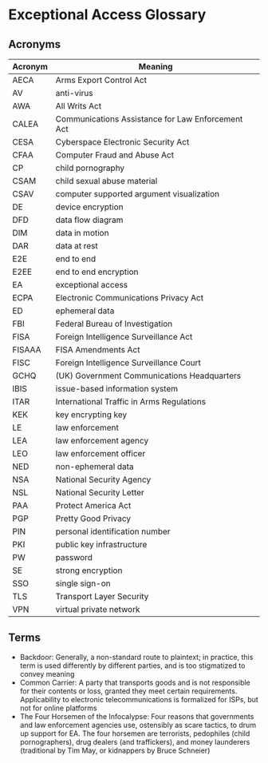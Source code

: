# Exceptional Access Glossary

## Acronyms

<!-- NOTE: capitalize as you would in the middle of a sentence -->

<!-- start acronyms -->

| Acronym | Meaning                                           |
| ------- | ------------------------------------------------- |
| AECA    | Arms Export Control Act                           |
| AV      | anti-virus                                        |
| AWA     | All Writs Act                                     |
| CALEA   | Communications Assistance for Law Enforcement Act |
| CESA    | Cyberspace Electronic Security Act                |
| CFAA    | Computer Fraud and Abuse Act                      |
| CP      | child pornography                                 |
| CSAM    | child sexual abuse material                       |
| CSAV    | computer supported argument visualization         |
| DE      | device encryption                                 |
| DFD     | data flow diagram                                 |
| DIM     | data in motion                                    |
| DAR     | data at rest                                      |
| E2E     | end to end                                        |
| E2EE    | end to end encryption                             |
| EA      | exceptional access                                |
| ECPA    | Electronic Communications Privacy Act             |
| ED      | ephemeral data                                    |
| FBI     | Federal Bureau of Investigation                   |
| FISA    | Foreign Intelligence Surveillance Act             |
| FISAAA  | FISA Amendments Act                               |
| FISC    | Foreign Intelligence Surveillance Court           |
| GCHQ    | (UK) Government Communications Headquarters       |
| IBIS    | issue-based information system                    |
| ITAR    | International Traffic in Arms Regulations         |
| KEK     | key encrypting key                                |
| LE      | law enforcement                                   |
| LEA     | law enforcement agency                            |
| LEO     | law enforcement officer                           |
| NED     | non-ephemeral data                                |
| NSA     | National Security Agency                          |
| NSL     | National Security Letter                          |
| PAA     | Protect America Act                               |
| PGP     | Pretty Good Privacy                               |
| PIN     | personal identification number                    |
| PKI     | public key infrastructure                         |
| PW      | password                                          |
| SE      | strong encryption                                 |
| SSO     | single sign-on                                    |
| TLS     | Transport Layer Security                          |
| VPN     | virtual private network                           |

<!-- end acronyms -->

## Terms

<!-- NOTE: Do not end with a period. The package adds this for you. -->

<!-- start terms -->

- Backdoor: Generally, a non-standard route to plaintext; in practice, this term is used differently by different
  parties, and is too stigmatized to convey meaning
- Common Carrier: A party that transports goods and is not responsible for their contents or loss, granted they meet
  certain requirements. Applicability to electronic telecommunications is formalized for ISPs, but not for online
  platforms
- The Four Horsemen of the Infocalypse: Four reasons that governments and law enforcement agencies use, ostensibly as
  scare tactics, to drum up support for EA. The four horsemen are terrorists, pedophiles (child pornographers), drug
  dealers (and traffickers), and money launderers (traditional by Tim May, or kidnappers by Bruce Schneier)

<!-- end terms -->
